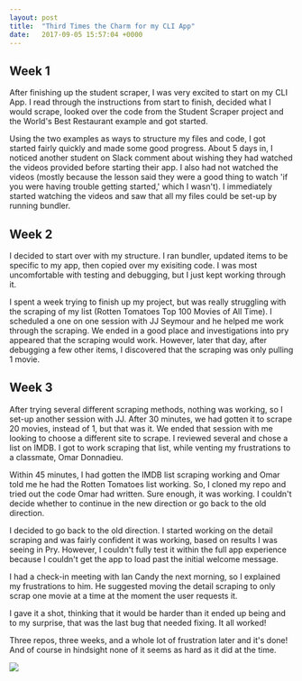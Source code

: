 ```yaml
---
layout: post
title:  "Third Times the Charm for my CLI App"
date:   2017-09-05 15:57:04 +0000
---
```



## Week 1
After finishing up the student scraper, I was very excited to start on my CLI App. I read through the instructions from start to finish, decided what I would scrape, looked over the code from the Student Scraper project and the World's Best Restaurant example and got started. 

Using the two examples as ways to structure my files and code, I got started fairly quickly and made some good progress. About 5 days in, I noticed another student on Slack comment about wishing they had watched the videos provided before starting their app. I also had not watched the videos (mostly because the lesson said they were a good thing to watch 'if you were having trouble getting started,' which I wasn't). I immediately started watching the videos and saw that all my files could be set-up by running bundler.

## Week 2
I decided to start over with my structure. I ran bundler, updated items to be specific to my app, then copied over my exisiting code. I was most uncomfortable with testing and debugging, but I just kept working through it.

I spent a week trying to finish up my project, but was really struggling with the scraping of my list (Rotten Tomatoes Top 100 Movies of All Time). I scheduled a one on one session with JJ Seymour and he helped me work through the scraping. We ended in a good place and investigations into pry appeared that the scraping would work. However, later that day, after debugging a few other items, I discovered that the scraping was only pulling 1 movie.

## Week 3

After trying several different scraping methods, nothing was working, so I set-up another session with JJ. After 30 minutes, we had gotten it to scrape 20 movies, instead of 1, but that was it. We ended that session with me looking to choose a different site to scrape. I reviewed several and chose a list on IMDB. I got to work scraping that list, while venting my frustrations to a classmate, Omar Donnadieu. 

Within 45 minutes, I had gotten the IMDB list scraping working and Omar told me he had the Rotten Tomatoes list working. So, I cloned my repo and tried out the code Omar had written. Sure enough, it was working. I couldn't decide whether to continue in the new direction or go back to the old direction. 

I decided to go back to the old direction. I started working on the detail scraping and was fairly confident it was working, based on results I was seeing in Pry. However, I couldn't fully test it within the full app experience because I couldn't get the app to load past the initial welcome message.

I had a check-in meeting with Ian Candy the next morning, so I explained my frustrations to him. He suggested moving the detail scraping to only scrap one movie at a time at the moment the user requests it. 

I gave it a shot, thinking that it would be harder than it ended up being and to my surprise, that was the last bug that needed fixing. It all worked!

Three repos, three weeks, and a whole lot of frustration later and it's done! And of course in hindsight none of it seems as hard as it did at the time.

![](https://imgur.com/a/wcP5A)
